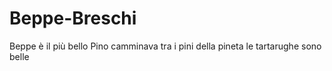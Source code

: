 # Beppe-Breschi
Beppe è il più bello
Pino camminava tra i pini della pineta
le tartarughe sono belle
